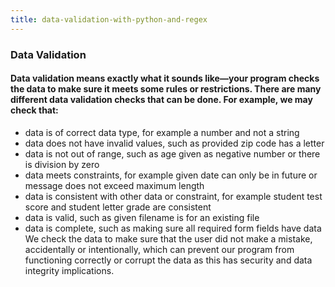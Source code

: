 ```yaml
---
title: data-validation-with-python-and-regex
---
```


### Data Validation
#### Data validation means exactly what it sounds like—your program checks the data to make sure it meets some rules or restrictions. There are many different data validation checks that can be done. For example, we may check that:

  - data is of correct data type, for example a number and not a string
  - data does not have invalid values, such as provided zip code has a letter
  - data is not out of range, such as age given as negative number or there is division by zero
  - data meets constraints, for example given date can only be in future or message does not exceed maximum length
  - data is consistent with other data or constraint, for example student test score and student letter grade are consistent
  - data is valid, such as given filename is for an existing file
  - data is complete, such as making sure all required form fields have data
We check the data to make sure that the user did not make a mistake, accidentally or intentionally, which can prevent our program from functioning correctly or corrupt the data as this has security and data integrity implications.

